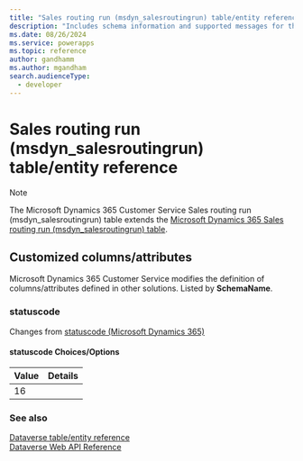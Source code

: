 ```yaml
---
title: "Sales routing run (msdyn_salesroutingrun) table/entity reference (Microsoft Dynamics 365 Customer Service)"
description: "Includes schema information and supported messages for the Sales routing run (msdyn_salesroutingrun) table/entity with Microsoft Dynamics 365 Customer Service."
ms.date: 08/26/2024
ms.service: powerapps
ms.topic: reference
author: gandhamm
ms.author: mgandham
search.audienceType: 
  - developer
---
```


# Sales routing run (msdyn_salesroutingrun) table/entity reference



> [!NOTE]
> The Microsoft Dynamics 365 Customer Service Sales routing run (msdyn_salesroutingrun) table extends the [Microsoft Dynamics 365 Sales routing run (msdyn_salesroutingrun) table](/dynamics365/developer/entities/msdyn_salesroutingrun).



## Customized columns/attributes

Microsoft Dynamics 365 Customer Service modifies the definition of columns/attributes defined in other solutions. Listed by **SchemaName**.

### <a name="BKMK_statuscode"></a> statuscode

Changes from [statuscode (Microsoft Dynamics 365)](/dynamics365/developer/entities/msdyn_salesroutingrun#BKMK_statuscode)

#### statuscode Choices/Options

|Value|Details|
|---|---|
|16||



### See also

[Dataverse table/entity reference](../about-entity-reference.md)  
[Dataverse Web API Reference](/power-apps/developer/data-platform/webapi/reference/about)   

